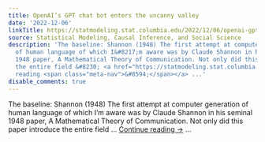 ```yaml
---
title: OpenAI’s GPT chat bot enters the uncanny valley
date: '2022-12-06'
linkTitle: https://statmodeling.stat.columbia.edu/2022/12/06/openai-gpt-chat-bot-uncanny-valley/
source: Statistical Modeling, Causal Inference, and Social Science
description: 'The baseline: Shannon (1948) The first attempt at computer generation
  of human language of which I&#8217;m aware was by Claude Shannon in his seminal
  1948 paper, A Mathematical Theory of Communication. Not only did this paper introduce
  the entire field &#8230; <a href="https://statmodeling.stat.columbia.edu/2022/12/06/openai-gpt-chat-bot-uncanny-valley/">Continue
  reading <span class="meta-nav">&#8594;</span></a> ...'
disable_comments: true
---
```

The baseline: Shannon (1948) The first attempt at computer generation of human language of which I&#8217;m aware was by Claude Shannon in his seminal 1948 paper, A Mathematical Theory of Communication. Not only did this paper introduce the entire field &#8230; <a href="https://statmodeling.stat.columbia.edu/2022/12/06/openai-gpt-chat-bot-uncanny-valley/">Continue reading <span class="meta-nav">&#8594;</span></a> ...